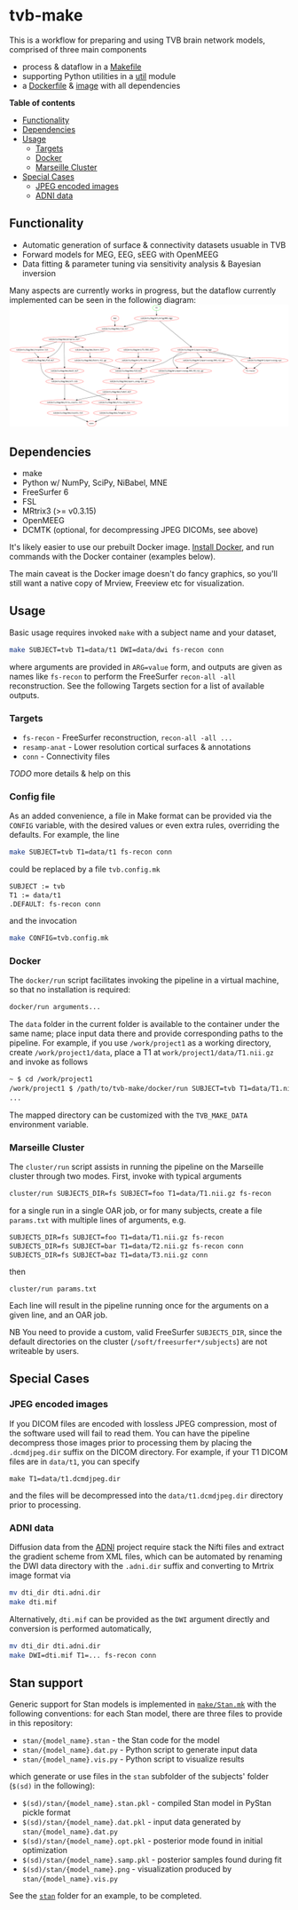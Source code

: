 # tvb-make

This is a workflow for preparing and using TVB brain network models, comprised of
three main components

- process & dataflow in a [Makefile](Makefile)
- supporting Python utilities in a [util](util) module
- a [Dockerfile](docker/Dockerfile) & [image](https://hub.docker.com/r/maedoc/tvb-make/) with all dependencies

**Table of contents**

- [Functionality](#functionality)
- [Dependencies](#dependencies)
- [Usage](#usage)
  - [Targets](#targets)
  - [Docker](#docker)
  - [Marseille Cluster](#marseille-cluster)
- [Special Cases](#special-cases)
  - [JPEG encoded images](#jpeg-encoded-images)
  - [ADNI data](#adni-data)

## Functionality

- Automatic generation of surface & connectivity datasets usuable in TVB
- Forward models for MEG, EEG, sEEG with OpenMEEG
- Data fitting & parameter tuning via sensitivity analysis & Bayesian inversion

Many aspects are currently works in progress, but
the dataflow currently implemented can be seen in the following diagram:
![dag](dag.png)

## Dependencies

- make
- Python w/ NumPy, SciPy, NiBabel, MNE
- FreeSurfer 6
- FSL
- MRtrix3 (>= v0.3.15)
- OpenMEEG
- DCMTK (optional, for decompressing JPEG DICOMs, see above)

It's likely easier to use our prebuilt Docker image.
[Install Docker](https://docs.docker.com/engine/installation/), and
run commands with the Docker container (examples below).

The main caveat is the Docker image doesn't do fancy graphics, so you'll
still want a native copy of Mrview, Freeview etc for visualization.

## Usage

Basic usage requires invoked `make` with a subject name and your dataset,
```bash
make SUBJECT=tvb T1=data/t1 DWI=data/dwi fs-recon conn
```
where arguments are provided in `ARG=value` form, and outputs are given
as names like `fs-recon` to perform the FreeSurfer `recon-all -all`
reconstruction. See the following Targets section for a list of available
outputs.

### Targets

- `fs-recon` - FreeSurfer reconstruction, `recon-all -all ...`
- `resamp-anat` - Lower resolution cortical surfaces & annotations
- `conn` - Connectivity files

_TODO_ more details & help on this

### Config file

As an added convenience, a file in Make format can be provided via the `CONFIG`
variable, with the desired values or even extra rules, overriding the defaults.
For example, the line
```bash
make SUBJECT=tvb T1=data/t1 fs-recon conn
```
could be replaced by a file `tvb.config.mk`
```make
SUBJECT := tvb
T1 := data/t1
.DEFAULT: fs-recon conn
```
and the invocation
```bash
make CONFIG=tvb.config.mk
```

### Docker

The `docker/run` script facilitates invoking the pipeline
in a virtual machine, so that no installation is required:
```bash
docker/run arguments...
```
The `data` folder in the current folder is available to the
container under the same name; place input data there and
provide corresponding paths to the pipeline. 
For example, if you use `/work/project1` as a working directory,
create `/work/project1/data`, place a T1 at `work/project1/data/T1.nii.gz`
and invoke as follows
```bash
~ $ cd /work/project1
/work/project1 $ /path/to/tvb-make/docker/run SUBJECT=tvb T1=data/T1.nii.gz fs-recon
...
```
The mapped directory can be customized with the `TVB_MAKE_DATA`
environment variable.

### Marseille Cluster

The `cluster/run` script assists in running the pipeline on the Marseille
cluster through two modes. First, invoke with typical arguments
```bash
cluster/run SUBJECTS_DIR=fs SUBJECT=foo T1=data/T1.nii.gz fs-recon
```
for a single run in a single OAR job, or for many subjects,
create a file `params.txt` with multiple lines of arguments, e.g.
```
SUBJECTS_DIR=fs SUBJECT=foo T1=data/T1.nii.gz fs-recon
SUBJECTS_DIR=fs SUBJECT=bar T1=data/T2.nii.gz fs-recon conn
SUBJECTS_DIR=fs SUBJECT=baz T1=data/T3.nii.gz conn
```
then
```
cluster/run params.txt
```
Each line will result in the pipeline running once for the arguments
on a given line, and an OAR job.

NB You need to provide a custom, valid FreeSurfer `SUBJECTS_DIR`,
since the default directories on the cluster (`/soft/freesurfer*/subjects`)
are not writeable by users.

## Special Cases

### JPEG encoded images

If you DICOM files are encoded with lossless JPEG compression, most
of the software used will fail to read them. You can have the pipeline
decompress those images prior to processing them by placing the
`.dcmdjpeg.dir` suffix on the DICOM directory. For example, if your
T1 DICOM files are in `data/t1`, you can specify
```
make T1=data/t1.dcmdjpeg.dir
```
and the files will be decompressed into the `data/t1.dcmdjpeg.dir`
directory prior to processing.

### ADNI data

Diffusion data from the [ADNI](http://www.adni-info.org/) project
require stack the Nifti files and extract the gradient scheme from XML
files, which can be automated by renaming the DWI data directory with
the `.adni.dir` suffix and converting to Mrtrix image format via
```bash
mv dti_dir dti.adni.dir
make dti.mif
```
Alternatively, `dti.mif` can be provided as the `DWI` argument directly
and conversion is performed automatically,
```bash
mv dti_dir dti.adni.dir
make DWI=dti.mif T1=... fs-recon conn
```

## Stan support

Generic support for Stan models is implemented in 
[`make/Stan.mk`](make/Stan.mk) with the following conventions:
for each Stan model, there are three files to provide in this repository:

- `stan/{model_name}.stan` - the Stan code for the model
- `stan/{model_name}.dat.py` - Python script to generate input data
- `stan/{model_name}.vis.py` - Python script to visualize results

which generate or use files in the `stan` subfolder of the subjects' folder
(`$(sd)` in the following):

- `$(sd)/stan/{model_name}.stan.pkl` - compiled Stan model in PyStan pickle format
- `$(sd)/stan/{model_name}.dat.pkl` - input data generated by `stan/{model_name}.dat.py`
- `$(sd)/stan/{model_name}.opt.pkl` - posterior mode found in initial optimization
- `$(sd)/stan/{model_name}.samp.pkl` - posterior samples found during fit
- `$(sd)/stan/{model_name}.png` - visualization produced by `stan/{model_name}.vis.py`

See the [`stan`](stan) folder for an example, to be completed.